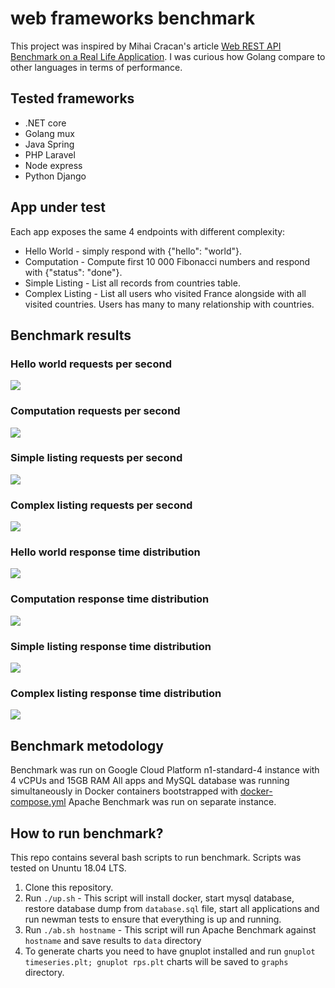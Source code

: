 # web frameworks benchmark
This project was inspired by Mihai Cracan's article [Web REST API Benchmark on a Real Life Application](https://medium.com/@mihaigeorge.c/web-rest-api-benchmark-on-a-real-life-application-ebb743a5d7a3).
I was curious how Golang compare to other languages in terms of performance.

## Tested frameworks
* .NET core
* Golang mux
* Java Spring
* PHP Laravel
* Node express
* Python Django

## App under test
Each app exposes the same 4 endpoints with different complexity:

* Hello World - simply respond with {"hello": "world"}.
* Computation - Compute first 10 000 Fibonacci numbers and respond with {"status": "done"}.
* Simple Listing - List all records from countries table.
* Complex Listing - List all users who visited France alongside with all visited countries. Users has many to many relationship with countries.

## Benchmark results
### Hello world requests per second
![](graphs/rps-hello.jpg)
### Computation requests per second
![](graphs/rps-compute.jpg)
### Simple listing requests per second
![](graphs/rps-countries.jpg)
### Complex listing requests per second
![](graphs/rps-users.jpg)
### Hello world response time distribution
![](graphs/hello.jpg)
### Computation response time distribution
![](graphs/compute.jpg)
### Simple listing response time distribution
![](graphs/countries.jpg)
### Complex listing response time distribution
![](graphs/users.jpg)

## Benchmark metodology
Benchmark was run on Google Cloud Platform n1-standard-4 instance with 4 vCPUs and 15GB RAM
All apps and MySQL database was running simultaneously in Docker containers bootstrapped with [docker-compose.yml](docker-compose.yml)
Apache Benchmark was run on separate instance. 

## How to run benchmark?
This repo contains several bash scripts to run benchmark. Scripts was tested on Ununtu 18.04 LTS.
1. Clone this repository.
2. Run `./up.sh` - This script will install docker, start mysql database, restore database dump from `database.sql` 
file, start all applications and run newman tests to ensure that everything is up and running.
3. Run `./ab.sh hostname` - This script will run Apache Benchmark against `hostname` and save results to `data` directory
4. To generate charts you need to have gnuplot installed and run `gnuplot timeseries.plt; gnuplot rps.plt` charts will be saved to `graphs` directory.
